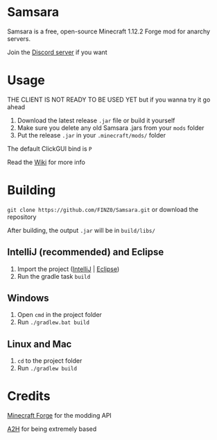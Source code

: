 # Samsara

Samsara is a free, open-source Minecraft 1.12.2 Forge mod for anarchy servers.

Join the [Discord server](https://discord.gg/ubfWKsQTDG) if you want

# Usage
THE CLIENT IS NOT READY TO BE USED YET but if you wanna try it go ahead

1. Download the latest release `.jar` file or build it yourself
2. Make sure you delete any old Samsara .jars from your `mods` folder
3. Put the release `.jar` in your `.minecraft/mods/` folder

The default ClickGUI bind is `P`

Read the [Wiki]() for more info

# Building
`git clone https://github.com/FINZ0/Samsara.git` or download the repository

After building, the output `.jar` will be in `build/libs/`

## IntelliJ (recommended) and Eclipse

1. Import the project ([IntelliJ](https://www.jetbrains.com/help/idea/gradle.html#gradle_jvm) | [Eclipse](https://stackoverflow.com/questions/10722773/import-existing-gradle-git-project-into-eclipse))
2. Run the gradle task `build`

## Windows
1. Open `cmd` in the project folder
2. Run `./gradlew.bat build`

## Linux and Mac
1. `cd` to the project folder
2. Run `./gradlew build`

# Credits

[Minecraft Forge](https://files.minecraftforge.net/) for the modding API

[A2H](https://github.com/B2H990) for being extremely based
